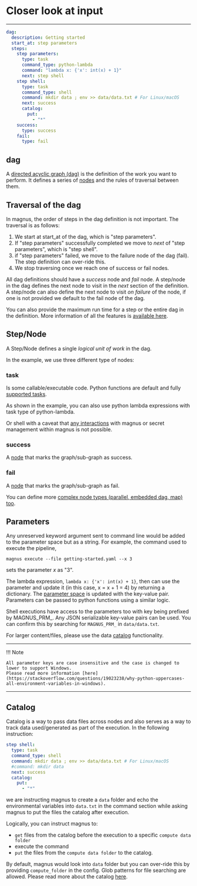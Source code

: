 # Closer look at input

---

``` yaml
dag:
  description: Getting started
  start_at: step parameters
  steps:
    step parameters:
      type: task
      command_type: python-lambda
      command: "lambda x: {'x': int(x) + 1}"
      next: step shell
    step shell:
      type: task
      command_type: shell
      command: mkdir data ; env >> data/data.txt # For Linux/macOS
      next: success
      catalog:
        put:
          - "*"
    success:
      type: success
    fail:
      type: fail
```

## dag

A [directed acyclic graph (dag)](../../concepts/dag) is the definition of the work you want to perform.
It defines a series of [nodes](../../concepts/nodes) and the rules of traversal between them.

## Traversal of the dag

In magnus, the order of steps in the dag definition is not important. The traversal is as follows:

1. We start at start_at of the dag, which is "step parameters".
2. If "step parameters" successfully completed we move to *next* of "step parameters", which is "step shell".
3. if "step parameters" failed, we move to the failure node of the dag (fail). The step definition can over-ride this.
4. We stop traversing once we reach one of success or fail nodes.

All dag definitions should have a *success* node and *fail* node. A step/node in the dag defines the next node to
visit in the *next* section of the definition. A step/node can also define the next node to visit *on failure*
of the node, if one is not provided we default to the fail node of the dag.

You can also provide the maximum run time for a step or the entire dag in the definition. More information of all
the features is [available here](../../concepts/dag).


## Step/Node

A Step/Node defines a single *logical unit of work* in the dag.

In the example, we use three different type of nodes:

### task

  Is some callable/executable code.
  Python functions are default and fully [supported tasks](../../concepts/nodes/#task).

  As shown in the example, you can also use python lambda expressions with task type of python-lambda.

  Or shell with a caveat that [any interactions](../brief-concepts-output/#interaction_in_code) with magnus or
  secret management within magnus is not possible.

### success

  A [node](../../concepts/nodes/#success) that marks the graph/sub-graph as success.

### fail

  A [node](../../concepts/nodes/#fail) that marks the graph/sub-graph as fail.


You can define more [complex node types (parallel, embedded dag, map) too](../../concepts/nodes/#nodes).

## Parameters

Any unreserved keyword argument sent to command line would be added to the parameter
space but as a string. For example, the command used to execute the pipeline,

```magnus execute --file getting-started.yaml --x 3```

sets the parameter *x* as "3".

The lambda expression, ```lambda x: {'x': int(x) + 1}```, then can use the parameter and update it
(in this case, x = x + 1 = 4) by returning a dictionary. The [parameter space](../../concepts/nodes/#passing_data)
is updated with the key-value pair. Parameters can be passed to python functions using a similar logic.

Shell executions have access to the parameters too with key being prefixed by MAGNUS_PRM_. Any JSON serializable
key-value pairs can be used. You can confirm this by searching for ```MAGNUS_PRM_``` in ```data/data.txt```.

For larger content/files, please use the data [catalog](../../concepts/catalog)
functionality.

---
!!! Note

    All parameter keys are case insensitive and the case is changed to lower to support Windows.
    Please read more information [here](https://stackoverflow.com/questions/19023238/why-python-uppercases-all-environment-variables-in-windows).

---


## Catalog

Catalog is a way to pass data files across nodes and also serves as a way to track data used/generated as part of the
execution. In the following instruction:

```yaml
step shell:
  type: task
  command_type: shell
  command: mkdir data ; env >> data/data.txt # For Linux/macOS
  #command: mkdir data
  next: success
  catalog:
    put:
      - "*"
```

we are instructing magnus to create a ```data``` folder and echo the environmental variables into ```data.txt``` in
the command section while asking magnus to put the files the catalog after execution.

Logically, you can instruct magnus to:

- ```get``` files from the catalog before the execution to a specific ```compute data folder```
- execute the command
- ```put``` the files from the ```compute data folder``` to the catalog.

By default, magnus would look into ```data``` folder but you can over-ride this by providing ```compute_folder``` in the
config. Glob patterns for file searching are allowed. Please read more about the catalog [here](../../concepts/catalog).
